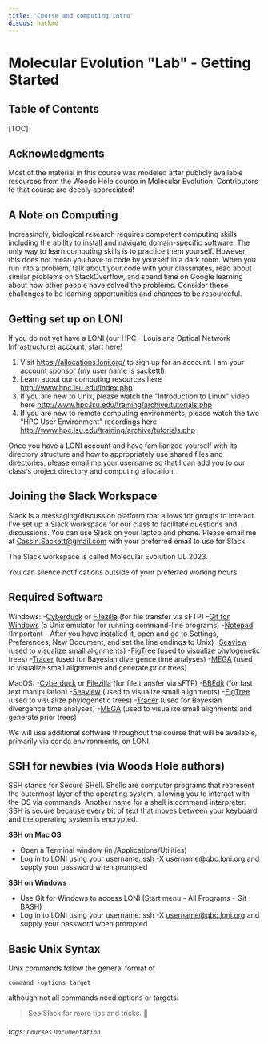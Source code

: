 ```yaml
---
title: 'Course and computing intro'
disqus: hackmd
---
```


Molecular Evolution "Lab" - Getting Started 
===

## Table of Contents

[TOC]

## Acknowledgments
Most of the material in this course was modeled after publicly available resources from the Woods Hole course in Molecular Evolution. Contributors to that course are deeply appreciated!

## A Note on Computing
Increasingly, biological research requires competent computing skills including the ability to install and navigate domain-specific software. The only way to learn computing skills is to practice them yourself. However, this does not mean you have to code by yourself in a dark room. When you run into a problem, talk about your code with your classmates, read about similar problems on StackOverflow, and spend time on Google learning about how other people have solved the problems. Consider these challenges to be learning opportunities and chances to be resourceful.    


## Getting set up on LONI

If you do not yet have a LONI (our HPC - Louisiana Optical Network Infrastructure) account, start here!

1. Visit https://allocations.loni.org/ to sign up for an account. I am your account sponsor (my user name is sackettl).
2. Learn about our computing resources here http://www.hpc.lsu.edu/index.php
3. If you are new to Unix, please watch the "Introduction to Linux" video here http://www.hpc.lsu.edu/training/archive/tutorials.php
4. If you are new to remote computing environments, please watch the two "HPC User Environment" recordings here http://www.hpc.lsu.edu/training/archive/tutorials.php

Once you have a LONI account and have familiarized yourself with its directory structure and how to appropriately use shared files and directories, please email me your username so that I can add you to our class's project directory and computing allocation.


## Joining the Slack Workspace

Slack is a messaging/discussion platform that allows for groups to interact. I've set up a Slack workspace for our class to facilitate questions and discussions. You can use Slack on your laptop and phone. Please email me at Cassin.Sackett@gmail.com with your preferred email to use for Slack.

The Slack workspace is called Molecular Evolution UL 2023.

You can silence notifications outside of your preferred working hours.

## Required Software

Windows:
-[Cyberduck](https://cyberduck.ch/) or [Filezilla](https://filezilla-project.org/) (for file transfer via sFTP)
-[Git for Windows](https://gitforwindows.org/) (a Unix emulator for running command-line programs)
-[Notepad](https://notepad-plus-plus.org/downloads/v8.4.7/) (Important - After you have installed it, open and go to Settings, Preferences, New Document, and set the line endings to Unix)
-[Seaview](https://doua.prabi.fr/software/seaview) (used to visualize small alignments)
-[FigTree](https://github.com/rambaut/figtree/releases) (used to visualize phylogenetic trees)
-[Tracer](https://github.com/beast-dev/tracer/releases/) (used for Bayesian divergence time analyses)
-[MEGA](https://megasoftware.net/) (used to visualize small alignments and generate prior trees)

MacOS:
-[Cyberduck](https://cyberduck.ch/) or [Filezilla](https://filezilla-project.org/) (for file transfer via sFTP)
-[BBEdit](https://www.barebones.com/products/bbedit/) (for fast text manipulation)
-[Seaview](https://doua.prabi.fr/software/seaview) (used to visualize small alignments)
-[FigTree](https://github.com/rambaut/figtree/releases) (used to visualize phylogenetic trees)
-[Tracer](https://github.com/beast-dev/tracer/releases/) (used for Bayesian divergence time analyses)
-[MEGA](https://megasoftware.net/) (used to visualize small alignments and generate prior trees)

We will use additional software throughout the course that will be available, primarily via conda environments, on LONI. 


## SSH for newbies (via Woods Hole authors)
SSH stands for Secure SHell. Shells are computer programs that represent the outermost layer of the operating system, allowing you to interact with the OS via commands. Another name for a shell is command interpreter. SSH is secure because every bit of text that moves between your keyboard and the operating system is encrypted.

**SSH on Mac OS**

* Open a Terminal window (in /Applications/Utilities)
* Log in to LONI using your username: ssh -X username@qbc.loni.org and supply your password when prompted
 
**SSH on Windows**

* Use Git for Windows to access LONI (Start menu - All Programs - Git BASH)
* Log in to LONI using your username: ssh -X username@qbc.loni.org and supply your password when prompted

## Basic Unix Syntax
Unix commands follow the general format of
```
command -options target
```
although not all commands need options or targets.

>  See Slack for more tips and tricks. :sunflower:




###### tags: `Courses` `Documentation`
